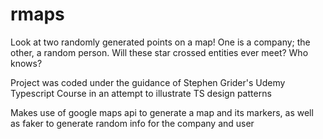 # rmaps

Look at two randomly generated points on a map! One is a company; the other, a random person. Will these star crossed entities ever meet? Who knows?

Project was coded under the guidance of Stephen Grider's Udemy Typescript Course in an attempt to illustrate TS design patterns

Makes use of google maps api to generate a map and its markers, as well as faker to generate random info for the company and user